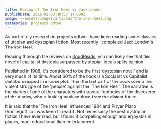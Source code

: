 ```yaml
---
title: Review of The Iron Heel by Jack London
publishDate: 2015-02-03T10:57:13.000Z
image: ~/assets/images/articles/the-iron-heel.png
categories: projects odtwe
---
```


As part of my research in projects odtwe I have been reading some classics of utopian and dystopian fiction. Most recently I completed Jack London's The Iron Heel.

Reading thorough the reviews on [GoodReads](https://www.goodreads.com/book/show/929783.The_Iron_Heel), you can likely see that this novel of capitalist dystopia surpassed by utopian ideals splits opinion.

Published in 1908, it's considered to be the first 'dystopian novel' and is very much of its time. About 60% of the book is a Socialist vs Capitalist diatribe wrapped in a loose plot. Then the last part of the book covers the violent struggle of the 'people' against the 'The Iron Heel'. The narrative is the diaries of one of the characters with several footnotes of the discoverer of the diaries, who is looking back on them from the distant future.

It is said that the 'The Iron Heel' influenced 1984 and Player Piano (Vonnegut) so I was keen to read it. Not necessarily the best dystopian fiction I have ever read, but I found it compelling enough and enjoyable in places, more educational than entertainment.
